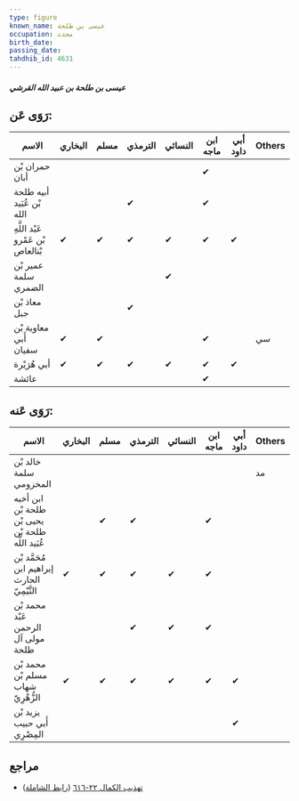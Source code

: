 ```yaml
---
type: figure
known_name: عيسى بن طلحة
occupation: محدث
birth_date:
passing_date:
tahdhib_id: 4631
---
```

##### عيسى بن طلحة بن عبيد الله القرشي

## رَوَى عَن:
| الاسم                             | البخاري | مسلم | الترمذي | النسائي | ابن ماجه | أبي داود | Others |
| --------------------------------- | ------- | ---- | ------- | ------- | -------- | -------- | ------ |
| حمران بْن أبان                    |         |      |         |         | ✔        |          |        |
| أبيه طلحة بْن عُبَيد الله         |         |      | ✔       |         | ✔        |          |        |
| عَبْد اللَّهِ بْن عَمْرو بْنالعاص | ✔       | ✔    | ✔       | ✔       | ✔        | ✔        |        |
| عمير بْن سلمة الضمري              |         |      |         | ✔       |          |          |        |
| معاذ بْن جبل                      |         |      | ✔       |         |          |          |        |
| معاوية بْن أَبي سفيان             | ✔       | ✔    |         |         | ✔        |          | سي     |
| أبي هُرَيْرة                      | ✔       | ✔    | ✔       | ✔       | ✔        | ✔        |        |
| عائشة                             |         |      |         |         | ✔        |          |        |
## رَوَى عَنه:
| الاسم                                             | البخاري | مسلم | الترمذي | النسائي | ابن ماجه | أبي داود | Others |
| ------------------------------------------------- | ------- | ---- | ------- | ------- | -------- | -------- | ------ |
| خالد بْن سلمة المخزومي                            |         |      |         |         |          |          | مد     |
| ابن أخيه طلحة بْن يحيى بْن طلحة بْن عُبَيد اللَّه |         | ✔    | ✔       |         | ✔        |          |        |
| مُحَمَّد بْن إبراهيم ابن الحارث التَّيْمِيّ       | ✔       | ✔    | ✔       | ✔       | ✔        |          |        |
| محمد بْن عَبْد الرحمن مولى آل طلحة                |         |      | ✔       | ✔       | ✔        |          |        |
| محمد بْن مسلم بْن شهاب الزُّهْرِيّ                | ✔       | ✔    | ✔       | ✔       | ✔        | ✔        |        |
| يزيد بْن أَبي حبيب المِصْرِي                      |         |      |         |         |          | ✔        |        |
## مراجع
- [تهذيب الكمال ٢٢-٦١٦](obsidian://open?vault=Tahdhib-al-Kamal&file=Figures/٤٦٣١-عيسى%20بن%20طلحة%20بن%20عبيد%20الله%20القرشي) ([رابط الشاملة](https://shamela.ws/book/3722/11869))